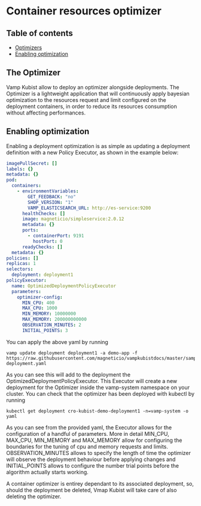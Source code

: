 # Container resources optimizer

## Table of contents

* [Optimizers](#the-optimizer)
* [Enabling optimization](#enabling-optimization)

## The Optimizer

Vamp Kubist allow to deploy an optimizer alongside deployments.
The Optimizer is a lightweight application that will continuously apply bayesian optimization to the resources request and limit configured on the deployment containers,
in order to reduce its resources consumption without affecting performances.

## Enabling optimization

Enabling a deployment optimization is as simple as updating a deployment definition with a new Policy Executor, as shown in the example below:

```yaml
imagePullSecret: []
labels: {}
metadata: {}
pod:
  containers:
    - environmentVariables:
        GET_FEEDBACK: "no"
        SHOP_VERSION: "1"
        VAMP_ELASTICSEARCH_URL: http://es-service:9200
      healthChecks: []
      image: magneticio/simpleservice:2.0.12
      metadata: {}
      ports:
        - containerPort: 9191
          hostPort: 0
      readyChecks: []
  metadata: {}
policies: []
replicas: 1
selectors:
  deployment: deployment1
policyExecutor:
  name: OptimizedDeploymentPolicyExecutor
  parameters:
    optimizer-config:
      MIN_CPU: 400
      MAX_CPU: 1000
      MIN_MEMORY: 10000000
      MAX_MEMORY: 200000000000
      OBSERVATION_MINUTES: 2
      INITIAL_POINTS: 3
```

You can apply the above yaml by running 

```shell script
vamp update deployment deployment1 -a demo-app -f https://raw.githubusercontent.com/magneticio/vampkubistdocs/master/samples/optimized-deployment.yaml
```

As you can see this will add to the deployment the OptimizedDeploymentPolicyExecutor. 
This Executor will create a new deployment for the Optimizer inside the vamp-system namespace on your cluster.
You can check that the optimizer has been deployed with kubectl by running

```shell script
kubectl get deployment cro-kubist-demo-deployment1 -n=vamp-system -o yaml
```

As you can see from the provided yaml, the Executor allows for the configuration of a handful of parameters.
More in detail MIN_CPU, MAX_CPU, MIN_MEMORY and MAX_MEMORY allow for configuring the boundaries for the tuning of cpu and memory requests and limits.
OBSERVATION_MINUTES allows to specify the length of time the optimizer will observe the deployment behaviour before applying changes and INITIAL_POINTS allows to configure the number trial points before the algorithm actually starts working. 

A container optimizer is entirey dependant to its associated deployment, so, should the deployment be deleted, Vmap Kubist will take care of also deleting the optimizer.
